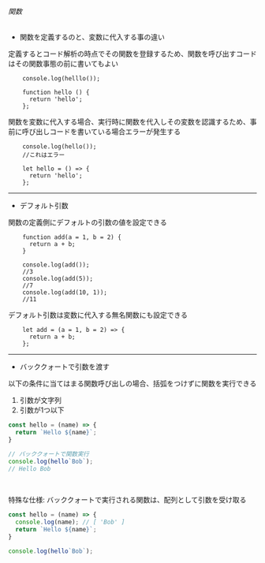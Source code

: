 ###### 関数

- 関数を定義するのと、変数に代入する事の違い

定義するとコード解析の時点でその関数を登録するため、関数を呼び出すコードはその関数事態の前に書いてもよい  

        console.log(helllo());

        function hello () {
          return 'hello';
        };


関数を変数に代入する場合、実行時に関数を代入しその変数を認識するため、事前に呼び出しコードを書いている場合エラーが発生する  

        console.log(hello());
        //これはエラー

        let hello = () => {
          return 'hello';
        };


---

- デフォルト引数

関数の定義側にデフォルトの引数の値を設定できる

        function add(a = 1, b = 2) {
          return a + b;
        }

        console.log(add());
        //3
        console.log(add(5));
        //7
        console.log(add(10, 1));
        //11


デフォルト引数は変数に代入する無名関数にも設定できる

        let add = (a = 1, b = 2) => {
          return a + b;
        };

---

- バッククォートで引数を渡す

以下の条件に当てはまる関数呼び出しの場合、括弧をつけずに関数を実行できる
  1. 引数が文字列
  2. 引数が1つ以下

  ```js
  const hello = (name) => {
    return `Hello ${name}`;
  }

  // バッククォートで関数実行
  console.log(hello`Bob`);
  // Hello Bob
  ```

  <br>

  特殊な仕様: バッククォートで実行される関数は、配列として引数を受け取る

  ```js
  const hello = (name) => {
    console.log(name); // [ 'Bob' ]
    return `Hello ${name}`;
  }

  console.log(hello`Bob`);
  ```